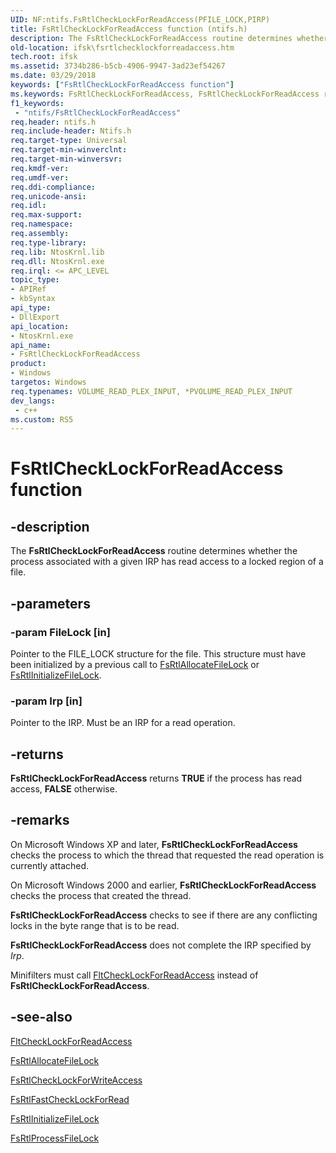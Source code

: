 ```yaml
---
UID: NF:ntifs.FsRtlCheckLockForReadAccess(PFILE_LOCK,PIRP)
title: FsRtlCheckLockForReadAccess function (ntifs.h)
description: The FsRtlCheckLockForReadAccess routine determines whether the process associated with a given IRP has read access to a locked region of a file.
old-location: ifsk\fsrtlchecklockforreadaccess.htm
tech.root: ifsk
ms.assetid: 3734b286-b5cb-4906-9947-3ad23ef54267
ms.date: 03/29/2018
keywords: ["FsRtlCheckLockForReadAccess function"]
ms.keywords: FsRtlCheckLockForReadAccess, FsRtlCheckLockForReadAccess routine [Installable File System Drivers], fsrtlref_6ec3721a-c748-40c2-8469-336a56fd9eb6.xml, ifsk.fsrtlchecklockforreadaccess, ntifs/FsRtlCheckLockForReadAccess
f1_keywords:
 - "ntifs/FsRtlCheckLockForReadAccess"
req.header: ntifs.h
req.include-header: Ntifs.h
req.target-type: Universal
req.target-min-winverclnt:
req.target-min-winversvr:
req.kmdf-ver:
req.umdf-ver:
req.ddi-compliance:
req.unicode-ansi:
req.idl:
req.max-support:
req.namespace:
req.assembly:
req.type-library:
req.lib: NtosKrnl.lib
req.dll: NtosKrnl.exe
req.irql: <= APC_LEVEL
topic_type:
- APIRef
- kbSyntax
api_type:
- DllExport
api_location:
- NtosKrnl.exe
api_name:
- FsRtlCheckLockForReadAccess
product:
- Windows
targetos: Windows
req.typenames: VOLUME_READ_PLEX_INPUT, *PVOLUME_READ_PLEX_INPUT
dev_langs:
 - c++
ms.custom: RS5
---
```


# FsRtlCheckLockForReadAccess function


## -description


The <b>FsRtlCheckLockForReadAccess</b> routine determines whether the process associated with a given IRP has read access to a locked region of a file.


## -parameters




### -param FileLock [in]

Pointer to the FILE_LOCK structure for the file. This structure must have been initialized by a previous call to <a href="https://docs.microsoft.com/windows-hardware/drivers/ddi/ntifs/nf-ntifs-_fsrtl_advanced_fcb_header-fsrtlallocatefilelock">FsRtlAllocateFileLock</a> or <a href="https://docs.microsoft.com/windows-hardware/drivers/ddi/ntifs/nf-ntifs-_fsrtl_advanced_fcb_header-fsrtlinitializefilelock">FsRtlInitializeFileLock</a>.


### -param Irp [in]

Pointer to the IRP. Must be an IRP for a read operation.


## -returns



<b>FsRtlCheckLockForReadAccess</b> returns <b>TRUE</b> if the process has read access, <b>FALSE</b> otherwise.




## -remarks



On Microsoft Windows XP and later, <b>FsRtlCheckLockForReadAccess</b> checks the process to which the thread that requested the read operation is currently attached.

On Microsoft Windows 2000 and earlier, <b>FsRtlCheckLockForReadAccess</b> checks the process that created the thread.

<b>FsRtlCheckLockForReadAccess</b> checks to see if there are any conflicting locks in the byte range that is to be read.

<b>FsRtlCheckLockForReadAccess</b> does not complete the IRP specified by <i>Irp</i>.

Minifilters must call <a href="https://docs.microsoft.com/windows-hardware/drivers/ddi/fltkernel/nf-fltkernel-fltchecklockforreadaccess">FltCheckLockForReadAccess</a> instead of <b>FsRtlCheckLockForReadAccess</b>.




## -see-also




<a href="https://docs.microsoft.com/windows-hardware/drivers/ddi/fltkernel/nf-fltkernel-fltchecklockforreadaccess">FltCheckLockForReadAccess</a>



<a href="https://docs.microsoft.com/windows-hardware/drivers/ddi/ntifs/nf-ntifs-_fsrtl_advanced_fcb_header-fsrtlallocatefilelock">FsRtlAllocateFileLock</a>



<a href="https://docs.microsoft.com/windows-hardware/drivers/ddi/ntifs/nf-ntifs-_fsrtl_advanced_fcb_header-fsrtlchecklockforwriteaccess">FsRtlCheckLockForWriteAccess</a>



<a href="https://docs.microsoft.com/windows-hardware/drivers/ddi/ntifs/nf-ntifs-_fsrtl_advanced_fcb_header-fsrtlfastchecklockforread">FsRtlFastCheckLockForRead</a>



<a href="https://docs.microsoft.com/windows-hardware/drivers/ddi/ntifs/nf-ntifs-_fsrtl_advanced_fcb_header-fsrtlinitializefilelock">FsRtlInitializeFileLock</a>



<a href="https://docs.microsoft.com/windows-hardware/drivers/ddi/ntifs/nf-ntifs-_fsrtl_advanced_fcb_header-fsrtlprocessfilelock">FsRtlProcessFileLock</a>
 

 

